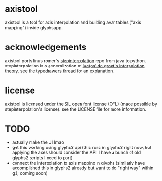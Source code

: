 # axistool

axistool is a tool for axis interpolation and building avar tables ("axis mapping") inside glyphsapp.

# acknowledgements

axistool ports linus romer's [stepinterpolation](https://github.com/linusromer/stepinterpolation) repo from java to python. stepinterpolation is a generalization of [luc(as) de groot's interpolation theory](https://www.lucasfonts.com/learn/interpolation-theory). see [the typedrawers thread](https://typedrawers.com/discussion/2665/a-generalization-of-lucas-de-groot-s-interpolation-theory) for an explanation. 

# license

axistool is licensed under the SIL open font license (OFL) (made possible by stepinterpolation's license). see the LICENSE file for more information.

# TODO

- actually make the UI lmao
- get this working using glyphs3 api (this runs in glyphs3 right now, but applying the axes should consider the API; I have a bunch of old glyphs2 scripts I need to port)
- connect the interpolation to axis mapping in glyphs (similarly have accomplished this in glyphs2 already but want to do "right way" within g3; coming soon)
